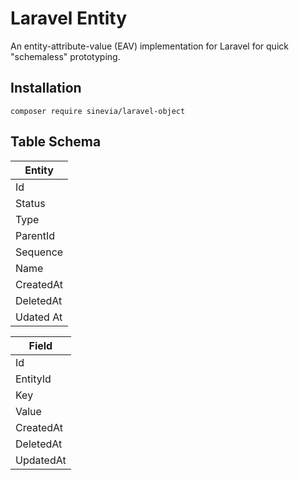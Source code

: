 # Laravel Entity

An entity-attribute-value (EAV) implementation for Laravel for quick "schemaless" prototyping.

## Installation ##

```
composer require sinevia/laravel-object
```

## Table Schema ##

| Entity    |
|-----------|
| Id        |
| Status    |
| Type      |
| ParentId  |
| Sequence  |
| Name      |
| CreatedAt |
| DeletedAt |
| Udated At |

| Field     |
|-----------|
| Id        |
| EntityId  |
| Key       |
| Value     |
| CreatedAt |
| DeletedAt |
| UpdatedAt |
